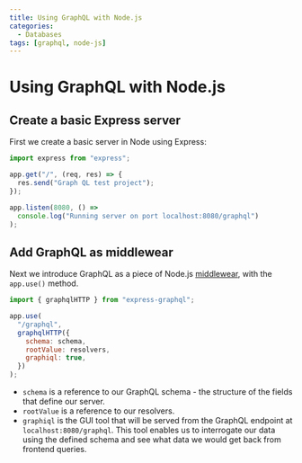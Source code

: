 ```yaml
---
title: Using GraphQL with Node.js
categories:
  - Databases
tags: [graphql, node-js]
---
```


# Using GraphQL with Node.js

## Create a basic Express server

First we create a basic server in Node using Express:

```js
import express from "express";

app.get("/", (req, res) => {
  res.send("Graph QL test project");
});

app.listen(8080, () =>
  console.log("Running server on port localhost:8080/graphql")
);
```

## Add GraphQL as middlewear

Next we introduce GraphQL as a piece of Node.js
[middlewear](/Programming_Languages/Node/Architecture/Middleware.md), with the
`app.use()` method.

```js
import { graphqlHTTP } from "express-graphql";

app.use(
  "/graphql",
  graphqlHTTP({
    schema: schema,
    rootValue: resolvers,
    graphiql: true,
  })
);
```

- `schema` is a reference to our GraphQL schema - the structure of the fields
  that define our server.
- `rootValue` is a reference to our resolvers.
- `graphiql` is the GUI tool that will be served from the GraphQL endpoint at
  `localhost:8080/graphql`. This tool enables us to interrogate our data using
  the defined schema and see what data we would get back from frontend queries.
